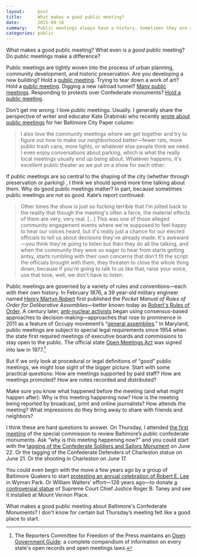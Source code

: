 ```yaml
---
layout:     post
title:      What makes a good public meeting?
date:       2015-09-18
summary:    Public meetings always have a history. Sometimes they are about history.
categories: public
---
```


What makes a good public meeting? What even is a _good_ public meeting? Do public meetings make a difference?

Public meetings are tightly woven into the process of urban planning, community development, and historic preservation. Are you developing a new building? Hold a [public meeting](http://www.baltimoresun.com/news/maryland/baltimore-city/north-baltimore/ph-ms-parking-0626-20140620-story.html). Trying to tear down a work of art? Hold a [public meeting](http://www.baltimoresun.com/business/real-estate/wonk/bs-bz-mckeldin-plaza-20150512-story.html). Digging a new railroad tunnel? [Many public meetings](http://baltimoreheritage.org/preservation/bp-tunnel-proposal-threatens-demolition-in-historic-west-baltimore/). Responding to protests over Confederate monuments? [Hold a public meeting](http://baltimoreheritage.org/preservation/what-do-we-do-about-baltimores-confederate-monuments/).

Don’t get me wrong. I love public meetings. Usually. I generally share the perspective of writer and educator Kate Drabinski who recently [wrote about public meetings](http://www.citypaper.com/news/columns/field-tripping/bcp-090915-field-tripping-20150909-story.html) for her Baltimore City Paper column:

>I also love the community meetings where we get together and try to figure out how to make our neighborhood better—fewer rats, more public trash cans, more lights, or whatever else people think we need. I even enjoy conversations about parking, which is what the really local meetings usually end up being about. Whatever happens, it's excellent public theater as we put on a show for each other.

If public meetings are so central to the shaping of the city (whether through preservation or parking) , I think we should spend more time talking about them. Why do good public meetings matter? In part, because sometimes public meetings are not so good. Kate’s report continued:

> Other times the show is just so fucking terrible that I'm jolted back to the reality that though the meeting's often a farce, the material effects of them are very, very real. […] This was one of those alleged community engagement events where we're supposed to feel happy to hear our voices heard, but it's really just a chance for our elected officials to tell us about decisions they've already made. It's awkward—you think they're going to listen but then they do all the talking, and when the community they were so eager to hear from starts getting antsy, starts rumbling with their own concerns that don't fit the script the officials brought with them, they threaten to close the whole thing down, because if you're going to talk to us like that, raise your voice, use that tone, well, we don't have to listen.

Public meetings are governed by a variety of rules and conventions—each with their own history. In February 1876, a 39 year-old military engineer named [Henry Martyn Robert](https://en.wikipedia.org/wiki/Henry_Martyn_Robert%20) first published the _Pocket Manual of Rules of Order for Deliberative Assemblies_—better known today as [Robert's Rules of Order](https://en.wikipedia.org/wiki/Robert%27s_Rules_of_Order). A century later, [anti-nuclear activists](https://www.jacobinmag.com/2015/05/consensus-occupy-wall-street-general-assembly/) began using consensus-based approaches to decision-making—approaches that rose to prominence in 2011 as a feature of Occupy movement’s  “[general assemblies](https://en.wikipedia.org/wiki/General_assembly_(Occupy_movement)).” In Maryland, public meetings are subject to special legal requirements since 1954 when the state first required meetings of executive boards and commissions to stay open to the public. The official state [Open Meetings Act](http://www.oag.state.md.us/Opengov/Openmeetings/) was signed into law in 1977.[^1]

But if we only look at procedural or legal definitions of “good” public meetings, we might lose sight of the bigger picture. Start with some practical questions: How are meetings supported by paid staff? How are meetings promoted? How are notes recorded and distributed?

Make sure you know what happened before the meeting (and what might happen after): Why is this meeting happening now? How is the meeting being reported by broadcast, print and online journalists? How attends the meeting? What impressions do they bring away to share with friends and neighbors?

I think these are hard questions to answer. On Thursday, I attended [the first meeting](http://baltimoreheritage.org/preservation/what-do-we-do-about-baltimores-confederate-monuments/) of the special commission to review Baltimore’s public confederate monuments. Ask “why is this meeting happening now?” and you could start with the [tagging of the Confederate Soldiers and Sailors Monument](https://twitter.com/RectorSun/status/613025608583512064) on June 22. Or the tagging of the Confederate Defenders of Charleston statue on June 21. Or the shooting in Charleston on June 17.

You could even begin with the move a few years ago by a group of Baltimore Quakers to start [protesting an annual celebration of Robert E. Lee](http://www.baltimoresun.com/news/maryland/bs-md-confederates-quakers-20150117-story.html) in Wyman Park. Or William Walters’ effort—128 years ago—to donate [a controversial statue](http://baltimoreheritage.github.io/civil-rights-heritage/confederate-memory/) of Supreme Court Chief Justice Roger B. Taney and see it installed at Mount Vernon Place.

What makes a good public meeting about Baltimore's Confederate Monuments? I don't know for certain but Thursday’s meeting felt like a good place to start.

[^1]:	The Reporters Committee for Freedom of the Press maintains an [Open Government Guide](http://www.rcfp.org/open-government-guide): a complete compendium of information on every state's open records and open meetings laws.
